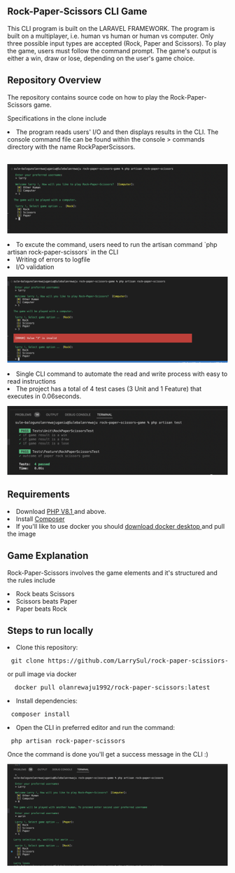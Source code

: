## Rock-Paper-Scissors CLI Game


This CLI program is built on the LARAVEL FRAMEWORK. The program is built on a multiplayer, i.e. human vs human or human vs computer. Only three possible input types are accepted (Rock, Paper and Scissors).
To play the game, users must follow the command prompt. The game's output is either a win, draw or lose, depending on the user's game choice.


## Repository Overview 

The repository contains source code on how to play the Rock-Paper-Scissors game. 

Specifications in the clone include

<li> The program reads users' I/O  and then displays results in the CLI. The console command file can be found within the console > commands directory with the name RockPaperScissors. </li> </br>

![Screenshot of read write operation via the CLI](https://github.com/LarrySul/rock-paper-scissiors-challenge/blob/feature/public/screenshots/process.png)

<li>To excute the command, users need to run the artisan command `php artisan rock-paper-scissors` in the CLI </li>

<li> Writing of errors to logfile </li>

<li> I/O validation </li>

![Screenshot of I/O process with validation](https://github.com/LarrySul/rock-paper-scissiors-challenge/blob/feature/public/screenshots/validation.png)


<li> Single CLI command to automate the read and write process with easy to read instructions </li>

<li> The project has a total of 4 test cases (3 Unit and 1 Feature) that executes in 0.06seconds. </li>

![Screenshot of test cases ](https://github.com/LarrySul/rock-paper-scissiors-challenge/blob/feature/public/screenshots/test.png)

## Requirements 

<li> Download <a href="https://www.php.net/downloads.php"> PHP V8.1 </a> and above. </li>

<li> Install <a href="https://getcomposer.org/download/"> Composer </a> </li>

<li> If you'll like to use docker you should <a href="https://www.docker.com/products/docker-desktop/" >download docker desktop </a> and pull the image </li>


## Game Explanation

Rock-Paper-Scissors involves the game elements and it's structured and the rules include

<li> Rock beats Scissors </li>

<li> Scissors beats Paper </li>

<li> Paper beats Rock </li>


## Steps to run locally 

<li> Clone this repository: </li>

<pre> git clone https://github.com/LarrySul/rock-paper-scissiors-challenge </pre> or pull image via docker

<pre>  docker pull olanrewaju1992/rock-paper-scissors:latest </pre>

<li> Install dependencies: </li>

<pre> composer install </pre>

<li> Open the CLI in preferred editor and run the command: </li>

<pre> php artisan rock-paper-scissors </pre>

Once the command is done you'll get a success message in the CLI :) </br>

![Screenshot of CLI process with output](https://github.com/LarrySul/rock-paper-scissiors-challenge/blob/feature/public/screenshots/rock-paper-scissors.png)




